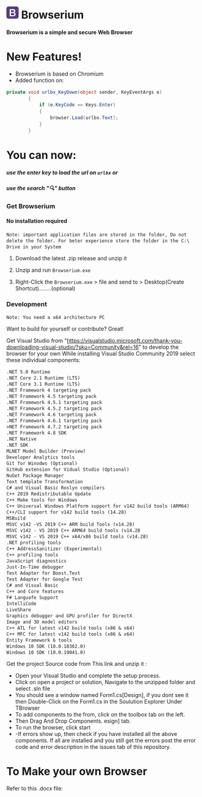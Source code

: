 #   ![ico](/readme-assets/favicon.png) Browserium 

#### Browserium is a simple and secure Web Browser

# New Features!

  - Browserium is based on Chromium
  - Added function on:
```csharp
private void urlbx_KeyDown(object sender, KeyEventArgs e)
        {
            if (e.KeyCode == Keys.Enter)
            {
                browser.Load(urlbx.Text);
            }
        }
```
# You can now:
##### use the enter key to load the url on ``` urlbx ``` or
##### use the search "🔍" button

### Get Browserium
#### No installation required

    Note: important application files are stored in the folder, Do not delete the folder. For beter experience store the folder in the C:\ Drive in your System
    
1. Download the latest .zip release and unzip it

2. Unzip and run ``Browserium.exe``

3. Right-Click the ``Browserium.exe`` > file and send to > Desktop(Create Shortcut)........(optional)

### Development
    Note: You need a x64 architecture PC
Want to build for yourself or contribute? Great!

Get Visual Studio from "https://visualstudio.microsoft.com/thank-you-downloading-visual-studio/?sku=Community&rel=16" to develop the browser for your own
While installing Visual Studio Community 2019 select these individual components:
```
.NET 5.0 Runtime
.NET Core 2.1 Runtime (LTS)
.NET Core 3.1 Runtime (LTS)
.NET Framework 4 targeting pack
.NET Framework 4.5 targeting pack
.NET Framework 4.5.1 targeting pack
.NET Framework 4.5.2 targeting pack
.NET Framework 4.6 targeting pack
.NET Framework 4.6.1 targeting pack
>NET Framework 4.7.2 targeting pack
.NET Framework 4.8 SDK
.NET Native
.NET SDK
MLNET Model Builder (Preview)
Developer Analytics tools
Git for Winodws (Optional)
GitHub extension for Vidual Studio (Optional)
NuGet Package Manager
Text template Transformation
C# and Visual Basic Roslyn compilers
C++ 2019 Redistributable Update
C++ Make tools for Windows
C++ Universal Windows Platform support for v142 build tools (ARM64)
C++/CLI support for v142 build tools (14.28)
MSBuild
MSVC v142 -VS 2019 C++ ARM build Tools (v14.28)
MSVC v142 - VS 2019 C++ ARM64 build tools (v14.28
MSVC v142 - VS 2019 C++ x64/x86 build tools (v14.28)
.NET profiling tools
C++ AddressSanitizer (Experimental)
C++ profiling tools
JavaScript diagnostics
Just-In-Time debugger
Test Adapter for Boost.Test
Test Adapter for Google Test
C# and Visual Basic
C++ and Core features
F# Languafe Support
IntelliCode
LiveShare
Graphics debugger and GPU profiler for DirectX
Image and 3D model editors 
C++ ATL for latest v142 build tools (x86 & x64)
C++ MFC for latest v142 build tools (x86 & x64)
Entity Framework 6 tools
Windows 10 SDK (10.0.18362.0)
Windows 10 SDK (10.0.19041.0)
```
Get the project Source code from This link and unzip it :

- Open your Visual Studio and complete the setup process.
- Click on open a project or solution, Navigate to the unzipped folder and select .sln file
- You should see a window named Form1.cs[Design], if you dont see it then Double-Click on the Form1.cs in the Soulution Explorer Under TBrowser
- To add components to the from, click on the toolbox tab on the left.
- Then Drag And Drop Components.
esign] tab.
- To run the browser, click start
- -If errors show up, then check if you have installed all the above components. If all are installed and you still get the errors post the error code and error description in the issues tab of this repository.

# To Make your own Browser

Refer to this .docx file:
